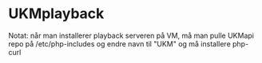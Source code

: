 UKMplayback
===========


Notat: når man installerer playback serveren på VM, må man pulle UKMapi repo på /etc/php-includes og endre navn til "UKM" og må installere php-curl

